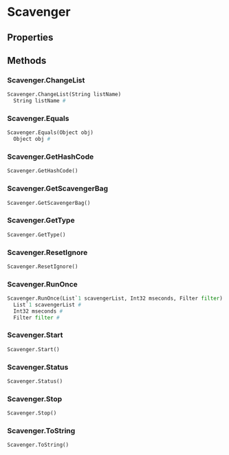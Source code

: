 # Scavenger    

## Properties  
 
## Methods  
### Scavenger.ChangeList
``` python
Scavenger.ChangeList(String listName)
  String listName #
```
### Scavenger.Equals
``` python
Scavenger.Equals(Object obj)
  Object obj #
```
### Scavenger.GetHashCode
``` python
Scavenger.GetHashCode()

```
### Scavenger.GetScavengerBag
``` python
Scavenger.GetScavengerBag()

```
### Scavenger.GetType
``` python
Scavenger.GetType()

```
### Scavenger.ResetIgnore
``` python
Scavenger.ResetIgnore()

```
### Scavenger.RunOnce
``` python
Scavenger.RunOnce(List`1 scavengerList, Int32 mseconds, Filter filter)
  List`1 scavengerList #
  Int32 mseconds #
  Filter filter #
```
### Scavenger.Start
``` python
Scavenger.Start()

```
### Scavenger.Status
``` python
Scavenger.Status()

```
### Scavenger.Stop
``` python
Scavenger.Stop()

```
### Scavenger.ToString
``` python
Scavenger.ToString()

```